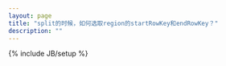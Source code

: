```yaml
---
layout: page
title: "split的时候，如何选取region的startRowKey和endRowKey？"
description: ""
---
```

{% include JB/setup %}
